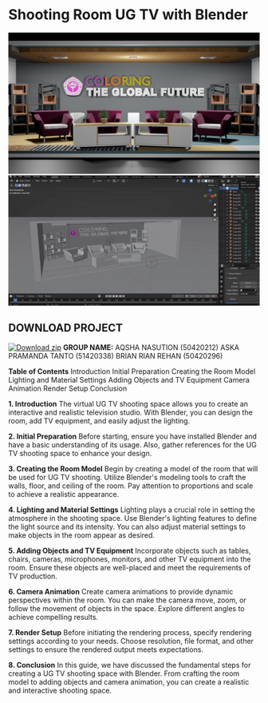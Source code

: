 # Shooting Room UG TV with Blender
![Foto UG TV](media/RENDER.png)
![Foto UG TV](media/ugtvanim.gif)
## DOWNLOAD PROJECT
[![Download zip](https://custom-icon-badges.herokuapp.com/badge/-Download-blue?style=for-the-badge&logo=download&logoColor=white "Download zip")](https://drive.google.com/drive/folders/1ZyPJ-ausymBgS4ZFpbllGjGY3BOkHuD5?usp=sharing)
**GROUP NAME:**
AQSHA NASUTION (50420212)
ASKA PRAMANDA TANTO (51420338)
BRIAN RIAN REHAN (50420296)

**Table of Contents**
Introduction
Initial Preparation
Creating the Room Model
Lighting and Material Settings
Adding Objects and TV Equipment
Camera Animation
Render Setup
Conclusion

**1. Introduction**
The virtual UG TV shooting space allows you to create an interactive and realistic television studio. With Blender, you can design the room, add TV equipment, and easily adjust the lighting.

**2. Initial Preparation**
Before starting, ensure you have installed Blender and have a basic understanding of its usage. Also, gather references for the UG TV shooting space to enhance your design.

**3. Creating the Room Model**
Begin by creating a model of the room that will be used for UG TV shooting. Utilize Blender's modeling tools to craft the walls, floor, and ceiling of the room. Pay attention to proportions and scale to achieve a realistic appearance.

**4. Lighting and Material Settings**
Lighting plays a crucial role in setting the atmosphere in the shooting space. Use Blender's lighting features to define the light source and its intensity. You can also adjust material settings to make objects in the room appear as desired.

**5. Adding Objects and TV Equipment**
Incorporate objects such as tables, chairs, cameras, microphones, monitors, and other TV equipment into the room. Ensure these objects are well-placed and meet the requirements of TV production.

**6. Camera Animation**
Create camera animations to provide dynamic perspectives within the room. You can make the camera move, zoom, or follow the movement of objects in the space. Explore different angles to achieve compelling results.

**7. Render Setup**
Before initiating the rendering process, specify rendering settings according to your needs. Choose resolution, file format, and other settings to ensure the rendered output meets expectations.

**8. Conclusion**
In this guide, we have discussed the fundamental steps for creating a UG TV shooting space with Blender. From crafting the room model to adding objects and camera animation, you can create a realistic and interactive shooting space.
